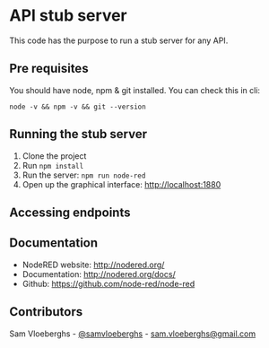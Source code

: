 # API stub server

This code has the purpose to run a stub server for any API.


## Pre requisites

You should have node, npm & git installed. You can check this in cli:

```
node -v && npm -v && git --version
```

## Running the stub server

1. Clone the project
2. Run `npm install`
3. Run the server: `npm run node-red`
4. Open up the graphical interface: [http://localhost:1880](http://localhost:1880)

## Accessing endpoints

## Documentation

- NodeRED website: http://nodered.org/
- Documentation: http://nodered.org/docs/
- Github: https://github.com/node-red/node-red

## Contributors

Sam Vloeberghs - [@samvloeberghs](https://twitter.com/samvloeberghs) - [sam.vloeberghs@gmail.com](mailto:sam.vloeberghs@gmail.com)